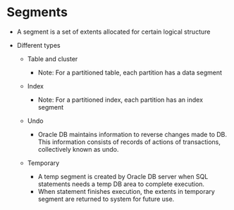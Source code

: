 # Segments

* A segment is a set of extents allocated for certain logical structure

* Different types

    - Table and cluster
        * Note: For a partitioned table, each partition has a data segment

    - Index
        * Note: For a partitioned index, each partition has an index segment

    - Undo
        * Oracle DB maintains information to reverse changes made to DB. This information consists of records of actions of transactions, collectively known as undo.

    - Temporary
        - A temp segment is created by Oracle DB server when SQL statements needs a temp DB area to complete execution.
        - When statement finishes execution, the extents in temporary segment are returned to system for future use.
